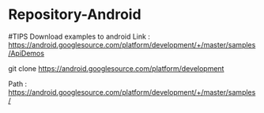 # Repository-Android
#TIPS Download examples to android
Link : https://android.googlesource.com/platform/development/+/master/samples/ApiDemos

git clone https://android.googlesource.com/platform/development

Path :  https://android.googlesource.com/platform/development/+/master/samples/

